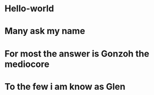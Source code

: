# Hello-world
# Many ask my name
# For most the answer is Gonzoh the mediocore
# To the few i am know as Glen
